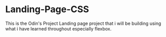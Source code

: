 # Landing-Page-CSS
This is the Odin's Project Landing page project that i will be building using what i have learned throughout especially flexbox.
